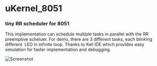 # uKernel_8051

### tiny RR scheduler for 8051

This implementation can schedule multiple tasks in parallel with the RR preemptive scheluer. For demo, there are 3 different tasks, each blinking different  LED in infinite loop. Thanks to Keil IDE which provides easy simulation for faster implementation and debugging.

![Screenshot](https://raw.githubusercontent.com/sandverm/uKernel_8051/master/uKernel_8051.gif)
